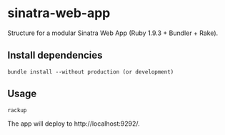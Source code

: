 # sinatra-web-app

Structure for a modular Sinatra Web App (Ruby 1.9.3 + Bundler + Rake).

## Install dependencies

    bundle install --without production (or development)

## Usage

    rackup

The app will deploy to http://localhost:9292/.
